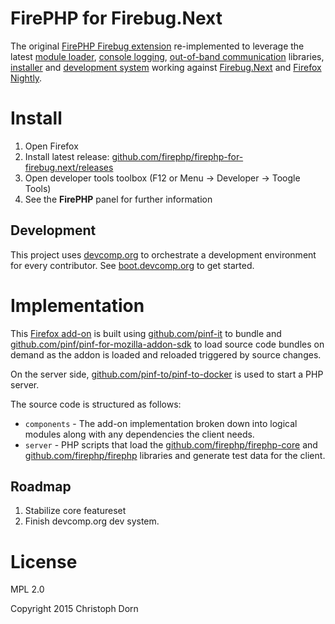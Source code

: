 FirePHP for Firebug.Next
========================

The original [FirePHP Firebug extension](https://github.com/firephp/firephp-extension) re-implemented to leverage the latest [module loader](https://github.com/pinf/pinf-loader-js), [console logging](https://github.com/fireconsole), [out-of-band communication](https://github.com/firenode) libraries, [installer](https://github.com/sourcemint/smi) and [development system](http://devcomp.org) working against [Firebug.Next](https://github.com/firebug/firebug.next) and [Firefox Nightly](https://nightly.mozilla.org/).


Install
=======

  1. Open Firefox
  2. Install latest release: [github.com/firephp/firephp-for-firebug.next/releases](https://github.com/firephp/firephp-for-firebug.next/releases)
  3. Open developer tools toolbox (F12 or Menu -> Developer -> Toogle Tools)
  4. See the **FirePHP** panel for further information

Development
-----------

This project uses [devcomp.org](http://devcomp.org) to orchestrate a development environment for every contributor. See [boot.devcomp.org](http://boot.devcomp.org) to get started.


Implementation
==============

This [Firefox add-on](https://developer.mozilla.org/en-US/Add-ons) is built using [github.com/pinf-it](https://github.com/pinf-it) to bundle and [github.com/pinf/pinf-for-mozilla-addon-sdk](https://github.com/pinf/pinf-for-mozilla-addon-sdk) to load source code bundles on demand as the addon is loaded and reloaded triggered by source changes.

On the server side, [github.com/pinf-to/pinf-to-docker](https://github.com/pinf-to/pinf-to-docker) is used to start a PHP server. 

The source code is structured as follows:

  * `components` - The add-on implementation broken down into logical modules along with any dependencies the client needs.
  * `server` - PHP scripts that load the [github.com/firephp/firephp-core](https://github.com/firephp/firephp-core) and [github.com/firephp/firephp](https://github.com/firephp/firephp) libraries and generate test data for the client.

Roadmap
-------

  1. Stabilize core featureset
  2. Finish devcomp.org dev system.


License
=======

MPL 2.0

Copyright 2015 Christoph Dorn

